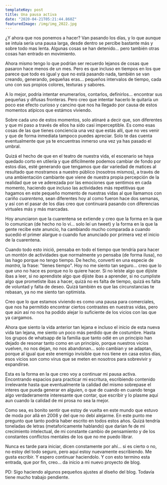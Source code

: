 ```yaml
---
templateKey: post
title: Una pausa activa
date: "2020-04-21T05:21:44.860Z"
featuredImage: /img/img_2022.jpg
---
```

¿Y ahora que nos ponemos a hacer? Van pasando los días, y lo que aunque se intuía sería una pausa larga, desde dentro se percibe bastante más y sobre todo mas lenta. Algunas cosas se han detenido... pero también otras cosas han entrado en movimiento. 

Ahora mismo tengo lo que podrían ser recuerdo lejanos de cosas que pasaron hace menos de un mes. Pero es que incluso en tiempos en los que parece que todo es igual y que no está pasando nada, también se van creando, generando, pequeñas eras... pequeños intervalos de tiempo, cada uno con sus propios colores, texturas y sabores.

A lo mejor, podría intentar enumerarlos, contarlos, definirlos... encontrar sus pequeñas y difusas fronteras. Pero creo que intentar hacerlo le quitaría un poco ese efecto curioso y cancino que nos ha llegado por causa de estos momentos atípicos que estámos viviendo.

Sobre cada uno de estos momentos, solo atinaré a decir que, son diferentes y que mi paso a través de ellos ha sido casi imperceptible. Es como esas cosas de las que tienes conciencia una vez que estás allí, que no ves venir y que de forma inmediata tampoco puedes apreciar. Solo te das cuenta eventualmente que ya te encuentras inmerso una vez ya has pasado el umbral.

Quizá el hecho de que en el teatro de nuestra vida, el escenario se haya quedado corto en utilería y que difícilmente podemos cambiar de fondo por estos días, esté generando que tengamos que dar variedad de matices al resultado que mostramos a nuestro público (nosotros mismos), a través de una ambientación cambiante que viene de nuestra propia percepción de la realidad que se ve aderezada por las emociones que sentimos en cada momento, haciendo que incluso las actividades más repetitivas que hagamos en este pequeño momento de nuestras vidas al que llamamos con cariño *cuarentena*, sean diferentes hoy al como fueron hace dos semanas, y así con el pasar de los días creo que continuará pasando con diferencias virtuales más y más marcadas.

Hoy anunciaron que la cuarentena se extiende y creo que la forma en la que lo comunican (de hecho no lo ví... solo leí un tweet) y la forma en la que la gente recibe este anuncio, ha cambiando mucho comparada a cuando sucedió el primer alargue o cuando fue anunciado por primera vez el inicio de la cuarentena.

Cuando todo esto inició, pensaba en todo el tiempo que tendría para hacer un montón de actividades que normalmente yo pensaba (de forma ilusa), no las hago porque no tengo tiempo. De hecho, convertí en una especie de *mantra*, la frase: "tienes tiempo". Hoy no me siento tan seguro... creo que lo que uno no hace es porque no lo quiere hacer. Si no leíste algo que dijiste ibas a leer, si no aprendiste algo que dijiste ibas a aprender, si no cumpliste algo que prometiste ibas a hacer, quizá no es falta de tiempo, quizá es falta de voluntad y falta de deseo. Quizá también es que las circunstancias te rebasan, ya no me siento tan optimista.

Creo que lo que estamos viviendo es como una pausa para comerciales, que nos ha permitido encontrar ciertos contrastes en nuestras vidas, pero que aún así no nos ha podido alejar lo suficiente de los vicios con las que ya cargamos.

Ahora que siento la vida anterior tan lejana e incluso el inicio de esta nueva vida tan lejana, me siento un poco más perdido que de costumbre. Hasta los grupos de whatsapp de la familia que tanto odié en un principio han dejado de resonar tanto como en un principio, porque nuestros vicios vuelven, no nos dejan, no nos abandonan... solo cambian y se adaptan, porque al igual que este enemigo invisible que nos tiene en casa estos días, esos vicios son como virus que se meten en nosotros para sobrevivir y expandirse.

Esta es la forma en la que creo voy a continuar mi pausa activa. Encontrando espacios para practicar mi escritura, escribiendo contenido irrelevante hasta que eventualmente la calidad del mismo sobrepase el interes que pueda generar en alguien, o que de cuando en cuando tenga algo verdaderamente interesante que contar, que escribir y lo plasme aquí aun cuando la calidad de mi prosa no sea la mejor.

Como sea, es bonito sentir que estoy de vuelta en este mundo que estuvo de moda por allá en 2008 y del que no debí alejarme. En este punto me pregunto que tanto podría haber escrito en todos estos años. Quizá tendría toneladas de letras (metaforicamente hablando) que darían fe de mi crecimiento intelectual, de mi constante cambio de pensamiento y de los constantes conflictos mentales de los que no me puedo librar.

Nunca es tarde para iniciar, dicen constamente por ahí... si es cierto o no, no estoy del todo seguro, pero aquí estoy nuevamente escribiendo. Me gusta escribir. Y espero continuar haciendolo. Y con esto termino esta entrada, que por fin, creo... da inicio a mi nuevo proyecto de blog.

PD: Sigo haciendo algunos pequeños ajustes al diseño del blog. Todavía tiene mucho trabajo pendiente.